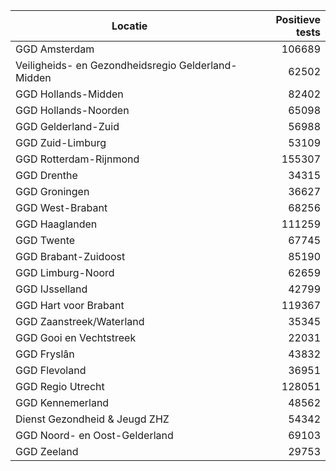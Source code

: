 | Locatie | Positieve tests |
|---------|----------------:|
| GGD Amsterdam                            | 106689 |
| Veiligheids- en Gezondheidsregio Gelderland-Midden | 62502 |
| GGD Hollands-Midden                      | 82402 |
| GGD Hollands-Noorden                     | 65098 |
| GGD Gelderland-Zuid                      | 56988 |
| GGD Zuid-Limburg                         | 53109 |
| GGD Rotterdam-Rijnmond                   | 155307 |
| GGD Drenthe                              | 34315 |
| GGD Groningen                            | 36627 |
| GGD West-Brabant                         | 68256 |
| GGD Haaglanden                           | 111259 |
| GGD Twente                               | 67745 |
| GGD Brabant-Zuidoost                     | 85190 |
| GGD Limburg-Noord                        | 62659 |
| GGD IJsselland                           | 42799 |
| GGD Hart voor Brabant                    | 119367 |
| GGD Zaanstreek/Waterland                 | 35345 |
| GGD Gooi en Vechtstreek                  | 22031 |
| GGD Fryslân                              | 43832 |
| GGD Flevoland                            | 36951 |
| GGD Regio Utrecht                        | 128051 |
| GGD Kennemerland                         | 48562 |
| Dienst Gezondheid & Jeugd ZHZ            | 54342 |
| GGD Noord- en Oost-Gelderland            | 69103 |
| GGD Zeeland                              | 29753 |
